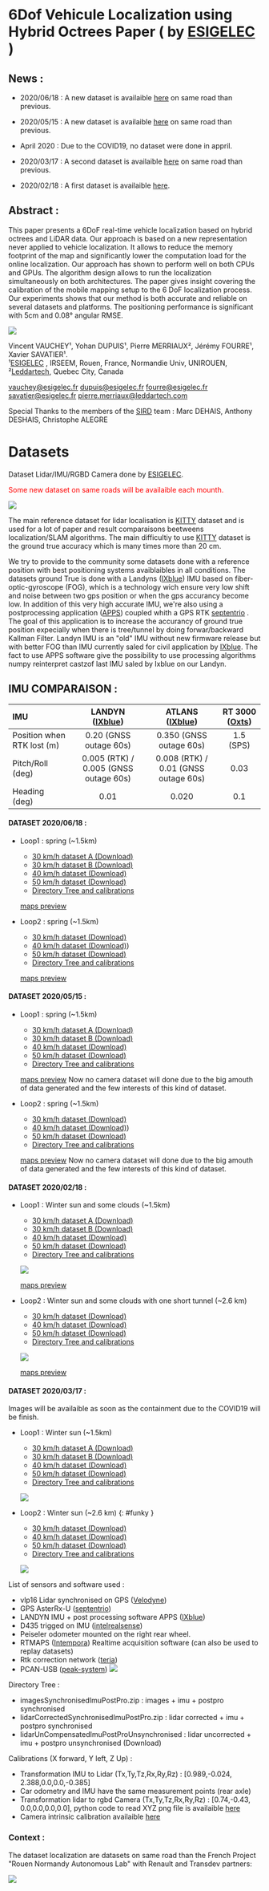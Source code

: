 
# 6Dof Vehicule Localization using Hybrid Octrees Paper ( by [ESIGELEC](https://www.esigelec.fr/) )

## News :
* 2020/06/18 : A new dataset is availaible  [here](#JUNE) on same road than previous.

* 2020/05/15 : A new dataset is availaible  [here](#MAY) on same road than previous.

* April 2020 : Due to the COVID19, no dataset were done in appril.

* 2020/03/17 : A second dataset is availaible  [here](#MARCH) on same road than previous.

* 2020/02/18 : A first dataset is availaible [here](#FEBRUARY).

## Abstract :
This paper presents a 6DoF real-time vehicle localization
based on hybrid octrees and LiDAR data. Our approach is
based on a new representation never applied to vehicle
localization. It allows to reduce the memory footprint of
the map and significantly lower the computation load for
the online localization. Our approach has shown to perform
well on both CPUs and GPUs. The algorithm design allows to
run the localization simultaneously on both architectures.
The paper gives insight covering the calibration of the
mobile mapping setup to the 6 DoF localization process. Our
experiments shows that our method is both accurate and
reliable on several datasets and platforms. The positioning
performance is significant with 5cm and 0.08° angular RMSE. 





[![](https://img.youtube.com/vi/BLnmOXnFlSA/0.jpg)](https://www.youtube.com/watch?v=BLnmOXnFlSA)

Vincent VAUCHEY¹, Yohan DUPUIS¹, Pierre MERRIAUX², Jérémy FOURRE¹, Xavier SAVATIER¹.  
¹[ESIGELEC](http://www.esigelec.fr/) , IRSEEM, Rouen, France, Normandie Univ, UNIROUEN,   
²[Leddartech](http://www.leddartech.com.),   Quebec   City,   Canada

vauchey@esigelec.fr
dupuis@esigelec.fr
fourre@esigelec.fr
savatier@esigelec.fr
pierre.merriaux@leddartech.com


Special Thanks to the members of the [SIRD](http://www.esigelec.fr/en/node/113) team : Marc DEHAIS, Anthony DESHAIS, Christophe ALEGRE
# Datasets
Dataset Lidar/IMU/RGBD Camera done by [ESIGELEC](http://www.esigelec.fr/).

<span style="color:red">Some new dataset on same roads will be availaible each mounth.</span>

[![](https://img.youtube.com/vi/6mwToyNoxMQ/0.jpg)](https://www.youtube.com/watch?v=6mwToyNoxMQ)

The main reference dataset for lidar localisation is [KITTY](http://www.cvlibs.net/datasets/kitti/) dataset and is used for a lot of paper and result comparaisons beetweens localization/SLAM algorithms. The main difficultiy to use [KITTY](http://www.cvlibs.net/datasets/kitti/) dataset is the ground true accuracy which is many times more than 20 cm.

We try to provide to the community some datasets done with a reference position with best positioning systems avaiblaibles in all conditions.
The datasets ground True is done with a Landyns ([IXblue](https://www.ixblue.com/)) IMU based on fiber-optic-gyroscope (FOG), which is a technology wich ensure very low shift and noise between two gps position or when the gps accurancy become low.
In addition of this very high accurate IMU, we're also using a postprocessing application ([APPS](https://www.ixblue.com/products/apps)) coupled whith a GPS RTK [septentrio](https://www.septentrio.com/) . The goal of this application is to increase the accurancy of ground true position expecially when there is tree/tunnel by doing forwar/backward Kallman Filter. Landyn IMU is an "old" IMU without new firmware release but with better FOG than IMU currently saled for civil application by [IXblue](https://www.ixblue.com/). The fact to use APPS software give the possibility to use processing algorithms numpy reinterpret castzof last IMU saled by Ixblue on our Landyn.

## IMU COMPARAISON :
| IMU  | LANDYN ([IXblue](https://www.ixblue.com/))        | ATLANS ([IXblue](https://www.ixblue.com/))  | RT 3000 ([Oxts](https://www.oxts.com/))
| :--------------- |:---------------:|:---------------:|:---------------:|
| Position when RTK lost (m)  | 0.20 (GNSS outage 60s) | 0.350 (GNSS outage 60s)  |  1.5 (SPS)
| Pitch/Roll (deg)  | 0.005 (RTK) / 0.005 (GNSS outage 60s) | 0.008 (RTK) / 0.01 (GNSS outage 60s) | 0.03
| Heading (deg)  | 0.01 | 0.020 | 0.1



<a id="JUNE"></a>
#### DATASET 2020/06/18 : 
* Loop1 : spring (~1.5km)
    * [30 km/h dataset A (Download)](https://esigelec-my.sharepoint.com/:f:/g/personal/vauchey_esigelec_fr/ErujLvb0ufNJqexWqK5t9osB4wiRCBqWkDhf-Hs8n9THzA?e=NRxtrb)
    * [30 km/h dataset B (Download)](https://esigelec-my.sharepoint.com/:f:/g/personal/vauchey_esigelec_fr/Ej_DTOtolhJAp4cuCuloe48Bqr5yaOOwSLM92IaGkHt6Ww?e=WiN4pq)
    * [40 km/h dataset (Download)](https://esigelec-my.sharepoint.com/:f:/g/personal/vauchey_esigelec_fr/Ev36VlHztxBLmhAFQZa3jNIBFdsxjARL92Mo55r7TsmfWA?e=tqeJ65)
    * [50 km/h dataset (Download)](https://esigelec-my.sharepoint.com/:f:/g/personal/vauchey_esigelec_fr/EqFT0gamyOxNuolLaciuR_AB-d0DoifVw99eFztqzrUBOA?e=7p7SiH)
    * [Directory Tree and calibrations](#TREE)

    [maps preview](https://www.google.com/maps/d/embed?mid=1cAdJnWjBnK7ZZkCva8ftSXN_qYLh2o9t)

* Loop2 :  spring (~1.5km)

    * [30 km/h dataset (Download)](https://esigelec-my.sharepoint.com/:f:/g/personal/vauchey_esigelec_fr/EoqI0XOX-iVIkStuW3IridIBU-ipx67q_TdDamulcjxD8A?e=JhMDlX)
    * [40 km/h dataset (Download)](https://esigelec-my.sharepoint.com/:f:/g/personal/vauchey_esigelec_fr/EpqJgCKKnYBNqiveFdPhqpkBF_OvdudCmNqk4wUeHKakoA?e=l7pa3z))
    * [50 km/h dataset (Download)](https://esigelec-my.sharepoint.com/:f:/g/personal/vauchey_esigelec_fr/EnNB1br-jmxBjUlZcbKNcKcBu4cJ3iUdwtvmgPQeHRCFZA?e=yumX0y)
    * [Directory Tree and calibrations](#TREE)

    [maps preview](https://www.google.com/maps/d/embed?mid=1aRvGyCyWWRs2k5G5HH2M6DCKO5p3p3LA)


<a id="MAY"></a>
#### DATASET 2020/05/15 : 
* Loop1 : spring (~1.5km)

    * [30 km/h dataset A (Download)](https://esigelec-my.sharepoint.com/:f:/g/personal/vauchey_esigelec_fr/Ehk4_TSEGUpLprbhiPz7dvEBVmp5LO0mXSd0oAs_VU3YyA?e=xvPyrB)
    * [30 km/h dataset B (Download)](https://esigelec-my.sharepoint.com/:f:/g/personal/vauchey_esigelec_fr/EkCKDrejWjtFkreEdKUXZcoBg9AGwXGFrkMVNknwDI3Khw?e=cBqyIX)
    * [40 km/h dataset (Download)](https://esigelec-my.sharepoint.com/:f:/g/personal/vauchey_esigelec_fr/EovsURKzUohBqABKHQpsn5UB8t5Q9NqGS9uUIkCBWsuU6w?e=skvJbo)
    * [50 km/h dataset (Download)](https://esigelec-my.sharepoint.com/:f:/g/personal/vauchey_esigelec_fr/ErY57Q-fKgRLs42T4DEW7lkBSudoRS1dX-AN-Bbh789IlA?e=iB4QCl)
    * [Directory Tree and calibrations](#TREE)

    [maps preview](https://www.google.com/maps/d/embed?mid=1cAdJnWjBnK7ZZkCva8ftSXN_qYLh2o9t)
    Now no camera dataset will done due to the big amouth of data generated and the few interests of this kind of dataset.
* Loop2 :  spring (~1.5km)

    * [30 km/h dataset (Download)](https://esigelec-my.sharepoint.com/:f:/g/personal/vauchey_esigelec_fr/Eh6APqwLUspJvYWgu4UcRZoBCrpKAiwcRAV3wFN4JiZDGg?e=yBcejT)
    * [40 km/h dataset (Download)](https://esigelec-my.sharepoint.com/:f:/g/personal/vauchey_esigelec_fr/EhNCo4uUenVFhwUInuj6m38BBE6RaukFrZ2tbFFzNe-cmQ?e=Ikxxka))
    * [50 km/h dataset (Download)](https://esigelec-my.sharepoint.com/:f:/g/personal/vauchey_esigelec_fr/EuMEMjbX4slIgT6Pids7jR4B8IYntfxRlaOXgflDTC-PBg?e=108bDY)
    * [Directory Tree and calibrations](#TREE)

    [maps preview](https://www.google.com/maps/d/embed?mid=1aRvGyCyWWRs2k5G5HH2M6DCKO5p3p3LA)
    Now no camera dataset will done due to the big amouth of data generated and the few interests of this kind of dataset.

<a id="FEBRUARY"></a>
#### DATASET 2020/02/18 : 
* Loop1 : Winter sun and some clouds (~1.5km)
    * [30 km/h dataset A (Download)](https://esigelec-my.sharepoint.com/:f:/g/personal/vauchey_esigelec_fr/Es6-VHjNiZBOubLo9q2Q1yMBoJ9y7BUGPe2NENOk30hMSA?e=WaCXvv)
    * [30 km/h dataset B (Download)](https://esigelec-my.sharepoint.com/:f:/g/personal/vauchey_esigelec_fr/Ep6Z90zOKYVCipE6pUHEONwB_tNcZjKDh-ARI84gIa1-2w?e=pM3R5e)
    * [40 km/h dataset (Download)](https://esigelec-my.sharepoint.com/:f:/g/personal/vauchey_esigelec_fr/EiKIg8MUu8dOqryis5O0QFYBwbs4CK7igzz_9DlccL1JoA?e=U2rvdL)
    * [50 km/h dataset (Download)](https://esigelec-my.sharepoint.com/:f:/g/personal/vauchey_esigelec_fr/EqH7B0M1s0RMvxOBO7FcqfIB1vUxszmcxPL5-d4YIP9YLg?e=0Y0XhP)
    * [Directory Tree and calibrations](#TREE)

    [![](images/LOOP1.gif)](https://www.google.com/maps/d/embed?mid=1cAdJnWjBnK7ZZkCva8ftSXN_qYLh2o9t   )

    [maps preview](https://www.google.com/maps/d/embed?mid=1cAdJnWjBnK7ZZkCva8ftSXN_qYLh2o9t)
    
    


        

* Loop2 : Winter sun and some clouds with one short tunnel (~2.6 km)

    * [30 km/h dataset (Download)](https://esigelec-my.sharepoint.com/:f:/g/personal/vauchey_esigelec_fr/EpMb2wsK-NpGrhTXduyHqCsBPwkXS0PnqqerVkWSDt3SBw?e=m6i0lU)
    * [40 km/h dataset (Download)](https://esigelec-my.sharepoint.com/:f:/g/personal/vauchey_esigelec_fr/EorAB27JGmBCinzCaIx3-BABeothYaj082p_ULneF3W90A?e=rCeS9S)
    * [50 km/h dataset (Download)](https://esigelec-my.sharepoint.com/:f:/g/personal/vauchey_esigelec_fr/EuxwP_jf_ftEgLOtLrW8rEcBcGaAB138aQH0VoWES5mRTQ?e=ZVXkvt)
    * [Directory Tree and calibrations](#TREE)

    [![](images/LOOP2.gif)](https://www.google.com/maps/d/embed?mid=1aRvGyCyWWRs2k5G5HH2M6DCKO5p3p3LA)

    [maps preview](https://www.google.com/maps/d/embed?mid=1aRvGyCyWWRs2k5G5HH2M6DCKO5p3p3LA)



<a id="MARCH"></a>
#### DATASET 2020/03/17 :
Images will be availaible as soon as the containment due to the COVID19 will be finish.

* Loop1 : Winter sun (~1.5km)
    * [30 km/h dataset A (Download)](https://esigelec-my.sharepoint.com/:f:/g/personal/vauchey_esigelec_fr/Epl3hNJUPLZCoy6IWMNTANUBVNQIBkzYMGPoVdiwesmI8A?e=XlI1bo)
    * [30 km/h dataset B (Download)](https://esigelec-my.sharepoint.com/:f:/g/personal/vauchey_esigelec_fr/EuCzgB2bsMNPvvh2F2uJyXsBR6S94p-nG2j4gCIl95Q2Fg?e=mbxzMa)
    * [40 km/h dataset (Download)](https://esigelec-my.sharepoint.com/:f:/g/personal/vauchey_esigelec_fr/EpUYJXIIOBBCmVeVNDTEzY0BeX3aoa13xvPoDsl7oqROzA?e=aLZPNy)
    * [50 km/h dataset (Download)](https://esigelec-my.sharepoint.com/:f:/g/personal/vauchey_esigelec_fr/ErHtWZHchZBNsbFTgj7a4N0BifbNDwc2UOtceli3BklsnQ?e=NnnGL3)
    * [Directory Tree and calibrations](#TREE)

    [![](images/LOOP1_March.gif)](https://www.google.com/maps/d/embed?mid=1cAdJnWjBnK7ZZkCva8ftSXN_qYLh2o9t   )

* Loop2 : Winter sun  (~2.6 km) {: #funky }

    * [30 km/h dataset (Download)](https://esigelec-my.sharepoint.com/:f:/g/personal/vauchey_esigelec_fr/Ejo-BdHUM3RLllubCrM5CR4BcTmivJZkLjhOAkxU6bZ1Lw?e=zA4vqO)
    * [40 km/h dataset (Download)](https://esigelec-my.sharepoint.com/:f:/g/personal/vauchey_esigelec_fr/Empp_AwT1I5Ejkt7ORN6Hb0B3cqe_DiQUn9OsdJWGAfpMw?e=k9qW9w)
    * [50 km/h dataset (Download)](https://esigelec-my.sharepoint.com/:f:/g/personal/vauchey_esigelec_fr/EnGsngNsyfJNmc6OXIcSKVkBsYvJUXxJp0fqcYi46UyvvQ?e=iZAZHV)
    * [Directory Tree and calibrations](#TREE)

    [![](images/LOOP2_March.gif)](https://www.google.com/maps/d/embed?mid=1aRvGyCyWWRs2k5G5HH2M6DCKO5p3p3LA)



List of sensors and software used :
* vlp16 Lidar synchronised on GPS ([Velodyne](https://velodynelidar.com/))
* GPS AsterRx-U ([septentrio](https://www.septentrio.com/))
* LANDYN IMU + post processing software APPS ([IXblue](https://www.ixblue.com/))
* D435 trigged on IMU ([intelrealsense](https://www.intelrealsense.com/depth-camera-d435))
* Peiseler odometer mounted on the right rear wheel.
* RTMAPS ([Intempora](https://intempora.com/)) Realtime acquisition software (can also be used to replay datasets)
* Rtk correction network ([teria](https://www.reseau-teria.com/reseau/)) 
* PCAN-USB ([peak-system](https://www.peak-system.com)) 
![](images/espace1.jpg )

<a id="TREE"></a>

Directory Tree :
* imagesSynchronisedImuPostPro.zip : images + imu + postpro synchronised
* lidarCorrectedSynchronisedImuPostPro.zip : lidar corrected  + imu + postpro synchronised
* lidarUnCompensatedImuPostProUnsynchronised : lidar uncorrected + imu + postpro unsynchronised (Download)

Calibrations (X forward, Y left, Z Up) :
* Transformation IMU to Lidar (Tx,Ty,Tz,Rx,Ry,Rz) : [0.989,-0.024, 2.388,0.0,0.0,-0.385]
* Car odometry and IMU have the same measurement points (rear axle)
* Transformation lidar to rgbd Camera (Tx,Ty,Tz,Rx,Ry,Rz) : [0.74,-0.43, 0.0,0.0,0.0,0.0], python code to read XYZ png file is availaible [here](code/convertionImageXYZto3D.py)
* Camera intrinsic calibration availaible [here](https://esigelec-my.sharepoint.com/:t:/g/personal/vauchey_esigelec_fr/EX0QY8SadelDo6IuNx0krBsBeEOZIGlivtcV2bfRhXYKvQ?e=E1E4CN)
### Context :
The dataset localization are datasets on same road than the French Project "Rouen Normandy Autonomous Lab" with Renault and Transdev partners:

[![](https://img.youtube.com/vi/eCkQ1vqz_8s/0.jpg)](https://www.youtube.com/watch?v=eCkQ1vqz_8s)





